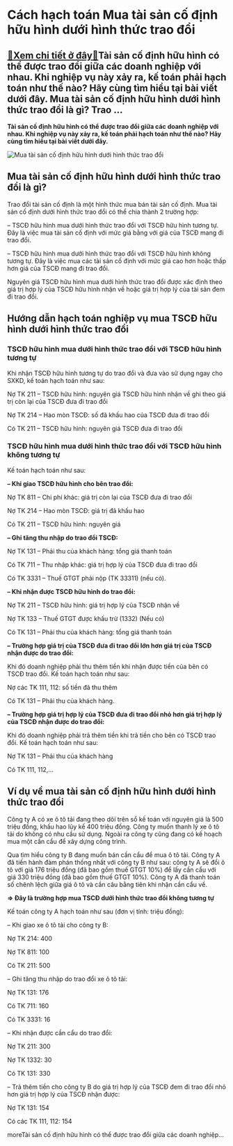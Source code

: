 Cách hạch toán Mua tài sản cố định hữu hình dưới hình thức trao đổi
===================================================================

[:gift:Xem chi tiết ở đây:gift:](https://hddtvn.com/cach-hach-toan-mua-tai-san-co-dinh-huu-hinh-duoi-hinh-thuc-trao-doi/)Tài sản cố định hữu hình có thể được trao đổi giữa các doanh nghiệp với nhau. Khi nghiệp vụ này xảy ra, kế toán phải hạch toán như thế nào? Hãy cùng tìm hiểu tại bài viết dưới đây. Mua tài sản cố định hữu hình dưới hình thức trao đổi là gì? Trao …
-------------------------------------------------------------------------------------------------------------------------------------------------------------------------------------------------------------------------------------------------------

**Tài sản cố định hữu hình có thể được trao đổi giữa các doanh nghiệp với nhau. Khi nghiệp vụ này xảy ra, kế toán phải hạch toán như thế nào? Hãy cùng tìm hiểu tại bài viết dưới đây.**


![Mua tài sản cố định hữu hình dưới hình thức trao đổi](https://hddtvn.com/wp-content/uploads/2021/01/types-of-assets-1024x575-1.jpeg "Mua tài sản cố định hữu hình dưới hình thức trao đổi")


Mua tài sản cố định hữu hình dưới hình thức trao đổi là gì?
-----------------------------------------------------------


Trao đổi tài sản cố định là một hình thức mua bán tài sản cố định. Mua tài sản cố định dưới hình thức trao đổi có thể chia thành 2 trường hợp:


– TSCĐ hữu hình mua dưới hình thức trao đổi với TSCĐ hữu hình tương tự. Đây là việc mua tài sản cố định với mức giá bằng với giá của TSCĐ mang đi trao đổi.


– TSCĐ hữu hình mua dưới hình thức trao đổi với TSCĐ hữu hình không tương tự. Đây là việc mua các tài sản cố định với mức giá cao hơn hoặc thấp hơn giá của TSCĐ mang đi trao đổi.


Nguyên giá TSCĐ hữu hình mua dưới hình thức trao đổi được xác định theo giá trị hợp lý của TSCĐ hữu hình nhận về hoặc giá trị hợp lý của tài sản đem đi trao đổi.


Hướng dẫn hạch toán nghiệp vụ mua TSCĐ hữu hình dưới hình thức trao đổi
-----------------------------------------------------------------------


### TSCĐ hữu hình mua dưới hình thức trao đổi với TSCĐ hữu hình tương tự


Khi nhận TSCĐ hữu hình tương tự do trao đổi và đưa vào sử dụng ngay cho SXKD, kế toán hạch toán như sau:


Nợ TK 211 – TSCĐ hữu hình: nguyên giá TSCĐ hữu hình nhận về ghi theo giá trị còn lại của TSCĐ đưa đi trao đổi


Nợ TK 214 – Hao mòn TSCĐ: số đã khấu hao của TSCĐ đưa đi trao đổi


Có TK 211 – TSCĐ hữu hình: nguyên giá TSCĐ đưa đi trao đổi


### TSCĐ hữu hình mua dưới hình thức trao đổi với TSCĐ hữu hình không tương tự


Kế toán hạch toán như sau:


**– Khi giao TSCĐ hữu hình cho bên trao đổi:**


Nợ TK 811 – Chi phí khác: giá trị còn lại của TSCĐ đưa đi trao đổi


Nợ TK 214 – Hao mòn TSCĐ: giá trị đã khấu hao


Có TK 211 – TSCĐ hữu hình: nguyên giá


**– Ghi tăng thu nhập do trao đổi TSCĐ:**


Nợ TK 131 – Phải thu của khách hàng: tổng giá thanh toán


Có TK 711 – Thu nhập khác: giá trị hợp lý của TSCĐ đưa đi trao đổi


Có TK 3331 – Thuế GTGT phải nộp (TK 33311) (nếu có).


**– Khi nhận được TSCĐ hữu hình do trao đổi:**


Nợ TK 211 – TSCĐ hữu hình: giá trị hợp lý của TSCĐ nhận về


Nợ TK 133 – Thuế GTGT được khấu trừ (1332) (Nếu có)


Có TK 131 – Phải thu của khách hàng: tổng giá thanh toán


**– Trường hợp giá trị của TSCĐ đưa đi trao đổi lớn hơn giá trị của TSCĐ nhận được do trao đổi:**


Khi đó doanh nghiệp phải thu thêm tiền khi nhận được tiền của bên có TSCĐ trao đổi. Kế toán hạch toán như sau:


Nợ các TK 111, 112: số tiền đã thu thêm


Có TK 131 – Phải thu của khách hàng.


**– Trường hợp giá trị hợp lý của TSCĐ đưa đi trao đổi nhỏ hơn giá trị hợp lý của TSCĐ nhận được do trao đổi:**


Khi đó doanh nghiệp phải trả thêm tiền khi trả tiền cho bên có TSCĐ trao đổi. Kế toán hạch toán như sau:


Nợ TK 131 – Phải thu của khách hàng


Có TK 111, 112,…


Ví dụ về mua tài sản cố định hữu hình dưới hình thức trao đổi
-------------------------------------------------------------


Công ty A có xe ô tô tải đang theo dõi trên sổ kế toán với nguyên giá là 500 triệu đồng, khấu hao lũy kế 400 triệu đồng. Công ty muốn thanh lý xe ô tô tải do không có nhu cầu sử dụng. Ngoài ra công ty cũng đang có kế hoạch mua một cần cẩu để xây dựng công trình.


Qua tìm hiểu công ty B đang muốn bán cần cẩu để mua ô tô tải. Công ty A đã tiến hành đàm phán thống nhất với công ty B như sau: công ty A sẽ đổi ô tô với giá 176 triệu đồng (đã bao gồm thuế GTGT 10%) để lấy cần cẩu với giá 330 triệu đồng (đã bao gồm thuế GTGT 10%). Công ty A đã thanh toán số chênh lệch giữa giá ô tô và cần câu bằng tiên khi nhận cần cẩu về.


**=> Đây là trường hợp mua TSCĐ dưới hình thức trao đổi không tương tự**


Kế toán công ty A hạch toán như sau (đơn vị tính: triệu đồng):


– Khi giao xe ô tô tải cho công ty B:


Nợ TK 214: 400


Nợ TK 811: 100


Có TK 211: 500


– Ghi tăng thu nhập do trao đổi xe ô tô tải:


Nợ TK 131: 176


Có TK 711: 160


Có TK 3331: 16


– Khi nhận được cần cẩu do trao đổi:


Nợ TK 211: 300


Nợ TK 1332: 30


Có TK 131: 330


– Trả thêm tiền cho công ty B do giá trị hợp lý của TSCĐ đem đi trao đổi nhỏ hơn giá trị hợp lý của TSCĐ nhận được:


Nợ TK 131: 154


Có các TK 111, 112: 154


moreTài sản cố định hữu hình có thể được trao đổi giữa các doanh nghiệp…


